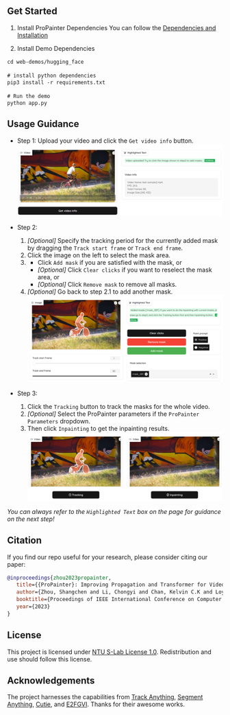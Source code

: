 ## Get Started
1. Install ProPainter Dependencies
You can follow the [Dependencies and Installation](https://github.com/Luo-Yihang/ProPainter-pr/tree/dev_yihang#dependencies-and-installation)

2. Install Demo Dependencies
```shell
cd web-demos/hugging_face

# install python dependencies 
pip3 install -r requirements.txt

# Run the demo
python app.py
```

## Usage Guidance
* Step 1: Upload your video and click the `Get video info` button.
![Step 1](./assets/step1.png)

* Step 2: 
   1. *[Optional]* Specify the tracking period for the currently added mask by dragging the `Track start frame` or `Track end frame`.
   2. Click the image on the left to select the mask area.
   3. - Click `Add mask` if you are satisfied with the mask, or
      - *[Optional]* Click `Clear clicks` if you want to reselect the mask area, or
      - *[Optional]* Click `Remove mask` to remove all masks.
   4. *[Optional]* Go back to step 2.1 to add another mask.
![Step 2](./assets/step2.png)
   
* Step 3: 
   1. Click the `Tracking` button to track the masks for the whole video.
   2. *[Optional]* Select the ProPainter parameters if the `ProPainter Parameters` dropdown.
   2. Then click `Inpainting` to get the inpainting results.
![Step 3](./assets/step3.png)

*You can always refer to the `Highlighted Text` box on the page for guidance on the next step!*


## Citation
If you find our repo useful for your research, please consider citing our paper:
```bibtex
@inproceedings{zhou2023propainter,
   title={{ProPainter}: Improving Propagation and Transformer for Video Inpainting},
   author={Zhou, Shangchen and Li, Chongyi and Chan, Kelvin C.K and Loy, Chen Change},
   booktitle={Proceedings of IEEE International Conference on Computer Vision (ICCV)},
   year={2023}
}
```


## License

This project is licensed under <a rel="license" href="./LICENSE">NTU S-Lab License 1.0</a>. Redistribution and use should follow this license.


## Acknowledgements

The project harnesses the capabilities from [Track Anything](https://github.com/gaomingqi/Track-Anything), [Segment Anything](https://github.com/facebookresearch/segment-anything), [Cutie](https://github.com/hkchengrex/Cutie), and [E2FGVI](https://github.com/MCG-NKU/E2FGVI). Thanks for their awesome works.
